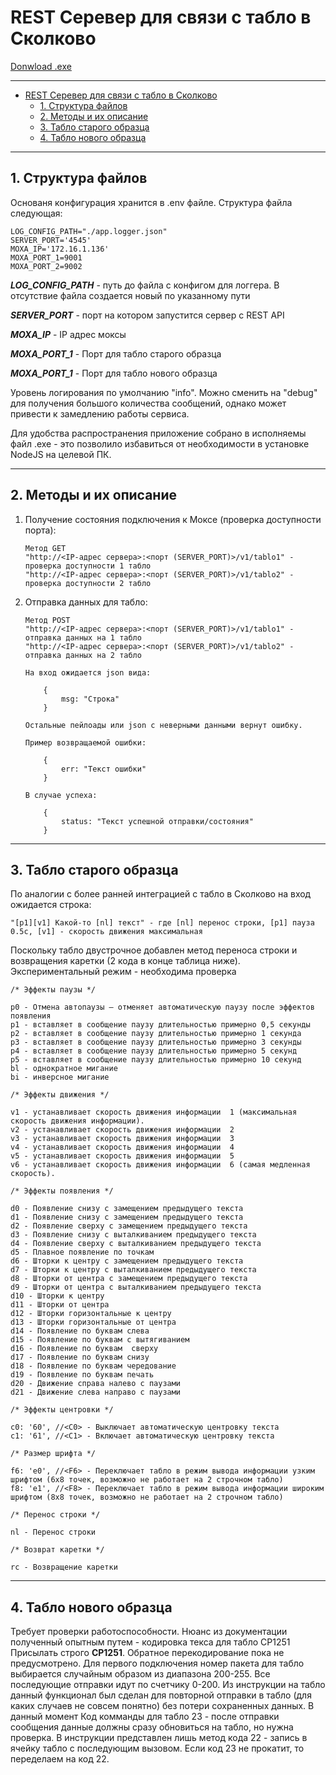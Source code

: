 # REST Серевер для связи с табло в Сколково

[Donwload .exe](https://minhaskamal.github.io/DownGit/#/home?url=https://github.com/Dobriak07/Projects/tree/main/Tablo_Skolkovo_School/exe)

---
- [REST Серевер для связи с табло в Сколково](#rest-серевер-для-связи-с-табло-в-сколково)
  - [1. Структура файлов](#1-структура-файлов)
  - [2. Методы и их описание](#2-методы-и-их-описание)
  - [3. Табло старого образца](#3-табло-старого-образца)
  - [4. Табло нового образца](#4-табло-нового-образца)

---
   
## 1. Структура файлов
Основаня конфигурация хранится в .env файле. Структура файла следующая:
```
LOG_CONFIG_PATH="./app.logger.json"
SERVER_PORT='4545'
MOXA_IP='172.16.1.136'
MOXA_PORT_1=9001
MOXA_PORT_2=9002
```
***LOG_CONFIG_PATH*** - путь до файла с конфигом для логгера. В отсутствие файла создается новый по указанному пути

***SERVER_PORT*** - порт на котором запустится сервер с REST API

***MOXA_IP*** - IP адрес моксы

***MOXA_PORT_1*** - Порт для табло старого образца

***MOXA_PORT_1*** - Порт для табло нового образца

Уровень логирования по умолчанию "info". Можно сменить на "debug" для получения большого количества сообщений, однако может привести к замедлению работы сервиса.

Для удобства распространения приложение собрано в исполняемы файл .exe - это позволило избавиться от необходимости в установке NodeJS на целевой ПК.

---

## 2. Методы и их описание

1. Получение состояния подключения к Моксе (проверка доступности порта):
   ```
   Метод GET
   "http://<IP-адрес сервера>:<порт (SERVER_PORT)>/v1/tablo1" - проверка доступности 1 табло
   "http://<IP-адрес сервера>:<порт (SERVER_PORT)>/v1/tablo2" - проверка доступности 2 табло
   ```
2. Отправка данных для табло:
    ```
    Метод POST
    "http://<IP-адрес сервера>:<порт (SERVER_PORT)>/v1/tablo1" - отправка данных на 1 табло
    "http://<IP-адрес сервера>:<порт (SERVER_PORT)>/v1/tablo2" - отправка данных на 2 табло
    
    На вход ожидается json вида:

        {
            msg: "Строка"
        }

    Остальные пейлоады или json с неверными данными вернут ошибку. 

    Пример возвращаемой ошибки:
        
        {
            err: "Текст ошибки"
        }

    В случае успеха:

        {
            status: "Текст успешной отправки/состояния"
        }

    ```
---
## 3. Табло старого образца
По аналогии с более ранней интеграцией с табло в Сколково на вход ожидается строка:
```
"[p1][v1] Какой-то [nl] текст" - где [nl] перенос строки, [p1] пауза 0.5с, [v1] - скорость движения максимальная
```
Поскольку табло двустрочное добавлен метод переноса строки и возвращения каретки (2 кода в конце таблица ниже). Экспериментальный режим - необходима проверка
```
/* Эффекты паузы */

p0 - Отмена автопаузы – отменяет автоматическую паузу после эффектов появления
p1 - вставляет в сообщение паузу длительностью примерно 0,5 секунды
p2 - вставляет в сообщение паузу длительностью примерно 1 секунда
p3 - вставляет в сообщение паузу длительностью примерно 3 секунды
p4 - вставляет в сообщение паузу длительностью примерно 5 секунд
p5 - вставляет в сообщение паузу длительностью примерно 10 секунд
bl - однократное мигание
bi - инверсное мигание

/* Эффекты движения */

v1 - устанавливает скорость движения информации  1 (максимальная скорость движения информации).
v2 - устанавливает скорость движения информации  2
v3 - устанавливает скорость движения информации  3
v4 - устанавливает скорость движения информации  4
v5 - устанавливает скорость движения информации  5
v6 - устанавливает скорость движения информации  6 (самая медленная скорость).

/* Эффекты появления */

d0 - Появление снизу с замещением предыдущего текста
d1 - Появление снизу с замещением предыдущего текста
d2 - Появление сверху с замещением предыдущего текста
d3 - Появление снизу с выталкиванием предыдущего текста
d4 - Появление сверху с выталкиванием предыдущего текста
d5 - Плавное появление по точкам
d6 - Шторки к центру с замещением предыдущего текста
d7 - Шторки к центру с выталкиванием предыдущего текста
d8 - Шторки от центра с замещением предыдущего текста
d9 - Шторки от центра с выталкиванием предыдущего текста
d10 - Шторки к центру
d11 - Шторки от центра
d12 - Шторки горизонтальные к центру
d13 - Шторки горизонтальные от центра
d14 - Появление по буквам слева
d15 - Появление по буквам с вытягиванием
d16 - Появление по буквам  сверху
d17 - Появление по буквам снизу
d18 - Появление по буквам чередование
d19 - Появление по буквам печать
d20 - Движение справа налево с паузами
d21 - Движение слева направо с паузами

/* Эффекты центровки */

c0: '60', //<C0> - Выключает автоматическую центровку текста
c1: '61', //<C1> - Включает автоматическую центровку текста

/* Размер шрифта */

f6: 'e0', //<F6> - Переключает табло в режим вывода информации узким шрифтом (6х8 точек, возможно не работает на 2 строчном табло)
f8: 'e1', //<F8> - Переключает табло в режим вывода информации широким шрифтом (8х8 точек, возможно не работает на 2 строчном табло)

/* Перенос строки */

nl - Перенос строки

/* Возврат каретки */

rc - Возвращение каретки
```
---
## 4. Табло нового образца
Требует проверки работоспособности. Нюанс из документации полученный опытным путем - кодировка текса для табло СP1251
Присылать строго **CP1251**. Обратное перекодирование пока не предусмотрено.
Для первого подключения номер пакета для табло выбирается случайным образом из диапазона 200-255. Все последующие отправки идут по счетчику 0-200.
Из инструкции на табло данный функционал был сделан для повторной отправки в табло (для каких случаев не совсем понятно) без потери сохраненных данных.
В данный момент Код комманды для табло 23 - после отправки сообщения данные должны сразу обновиться на табло, но нужна проверка. В инструкции представлен лишь метод кода 22 - запись в ячейку табло с последующим вызовом. Если код 23 не прокатит, то переделаем на код 22.